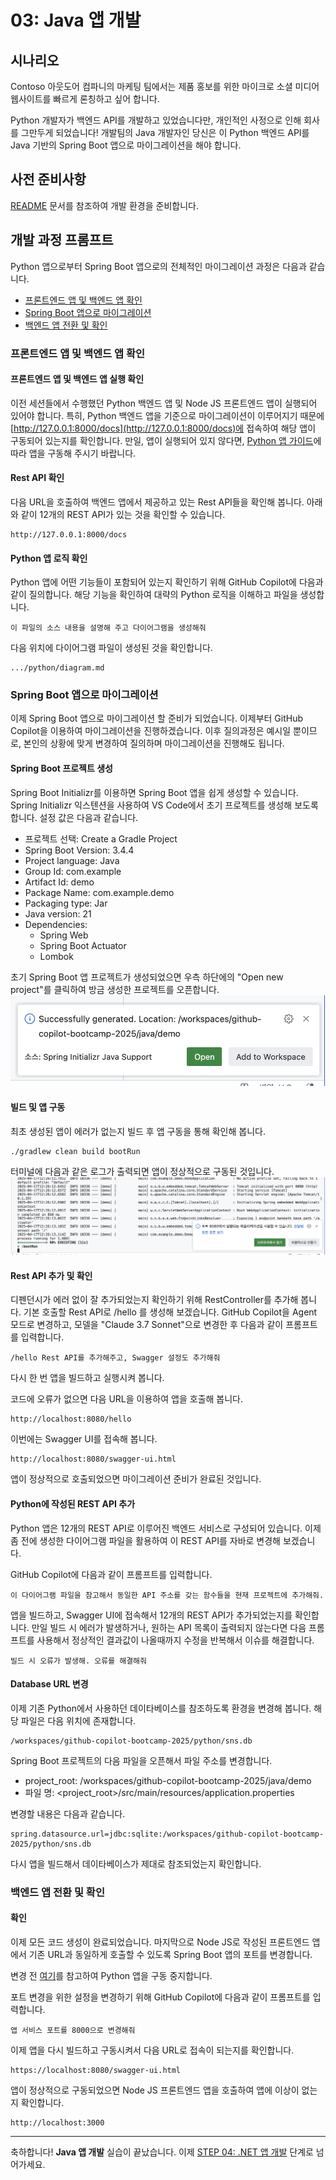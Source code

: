 # 03: Java 앱 개발

## 시나리오

Contoso 아웃도어 컴파니의 마케팅 팀에서는 제품 홍보를 위한 마이크로 소셜 미디어 웹사이트를 빠르게 론칭하고 싶어 합니다.

Python 개발자가 백엔드 API를 개발하고 있었습니다만, 개인적인 사정으로 인해 회사를 그만두게 되었습니다! 개발팀의 Java 개발자인 당신은 이 Python 백엔드 API를 Java 기반의 Spring Boot 앱으로 마이그레이션을 해야 합니다.

## 사전 준비사항

[README](../README.md) 문서를 참조하여 개발 환경을 준비합니다.

## 개발 과정 프롬프트
Python 앱으로부터 Spring Boot 앱으로의 전체적인 마이그레이션 과정은 다음과 같습니다.
* [프론트엔드 앱 및 백엔드 앱 확인](#프론트엔드-앱-및-백엔드-앱-확인)
* [Spring Boot 앱으로 마이그레이션](#spring-boot-앱으로-마이그레이션)
* [백엔드 앱 전환 및 확인](#백엔드-앱-전환-및-확인)

### 프론트엔드 앱 및 백엔드 앱 확인

#### 프론트엔드 앱 및 백엔드 앱 실행 확인
이전 세션들에서 수행했던 Python 백엔드 앱 및 Node JS 프론트엔드 앱이 실행되어 있어야 합니다. 특히, Python 백엔드 앱을 기준으로 마이그레이션이 이루어지기 때문에 [http://127.0.0.1:8000/docs](http://127.0.0.1:8000/docs)에 접속하여 해당 앱이 구동되어 있는지를 확인합니다.
만일, 앱이 실행되어 있지 않다면, [Python 앱 가이드](../01-python.md)에 따라 앱을 구동해 주시기 바랍니다.

#### Rest API 확인
다음 URL을 호출하여 백엔드 앱에서 제공하고 있는 Rest API들을 확인해 봅니다. 아래와 같이 12개의 REST API가 있는 것을 확인할 수 있습니다.
```
http://127.0.0.1:8000/docs
```

#### Python 앱 로직 확인
Python 앱에 어떤 기능들이 포함되어 있는지 확인하기 위해 GitHub Copilot에 다음과 같이 질의합니다. 해당 기능을 확인하여 대략의 Python 로직을 이해하고 파일을 생성합니다.
```
이 파일의 소스 내용을 설명해 주고 다이어그램을 생성해줘
```
다음 위치에 다이어그램 파일이 생성된 것을 확인합니다.
```
.../python/diagram.md
```

### Spring Boot 앱으로 마이그레이션
이제 Spring Boot 앱으로 마이그레이션 할 준비가 되었습니다. 이제부터 GitHub Copilot을 이용하여 마이그레이션을 진행하겠습니다. 이후 질의과정은 예시일 뿐이므로, 본인의 상황에 맞게 변경하여 질의하며 마이그레이션을 진행해도 됩니다.

#### Spring Boot 프로젝트 생성
Spring Boot Initializr를 이용하면 Spring Boot 앱을 쉽게 생성할 수 있습니다. Spring Initializr 익스텐션을 사용하여 VS Code에서 초기 프로젝트를 생성해 보도록 합니다. 설정 값은 다음과 같습니다.
* 프로젝트 선택: Create a Gradle Project
* Spring Boot Version: 3.4.4
* Project language: Java
* Group Id: com.example
* Artifact Id: demo
* Package Name: com.example.demo
* Packaging type: Jar
* Java version: 21
* Dependencies:
  * Spring Web
  * Spring Boot Actuator
  * Lombok

초기 Spring Boot 앱 프로젝트가 생성되었으면 우측 하단에의 "Open new project"를 클릭하여 방금 생성한 프로젝트를 오픈합니다.
![그림](images/java01.png)

#### 빌드 및 앱 구동
최초 생성된 앱이 에러가 없는지 빌드 후 앱 구동을 통해 확인해 봅니다.
```
./gradlew clean build bootRun
```

터미널에 다음과 같은 로그가 출력되면 앱이 정상적으로 구동된 것입니다.
![그림](images/java02.png)

#### Rest API 추가 및 확인
디펜던시가 에러 없이 잘 추가되었는지 확인하기 위해 RestController를 추가해 봅니다. 기본 호출할 Rest API로 /hello 를 생성해 보겠습니다. GitHub Copilot을 Agent 모드로 변경하고, 모델을 "Claude 3.7 Sonnet"으로 변경한 후 다음과 같이 프롬프트를 입력합니다.
```
/hello Rest API를 추가해주고, Swagger 설정도 추가해줘
```

다시 한 번 앱을 빌드하고 실행시켜 봅니다.

코드에 오류가 없으면 다음 URL을 이용하여 앱을 호출해 봅니다.
```
http://localhost:8080/hello
```
이번에는 Swagger UI를 접속해 봅니다.
```
http://localhost:8080/swagger-ui.html
```
앱이 정상적으로 호출되었으면 마이그레이션 준비가 완료된 것입니다.

#### Python에 작성된 REST API 추가
Python 앱은 12개의 REST API로 이루어진 백엔드 서비스로 구성되어 있습니다. 이제 좀 전에 생성한 다이어그램 파일을 활용하여 이 REST API를 자바로 변경해 보겠습니다.

GitHub Copilot에 다음과 같이 프롬프트를 입력합니다.
```
이 다이어그램 파일을 참고해서 동일한 API 주소를 갖는 함수들을 현재 프로젝트에 추가해줘.
```

앱을 빌드하고, Swagger UI에 접속해서 12개의 REST API가 추가되었는지를 확인합니다.
만일 빌드 시 에러가 발생하거나, 원하는 API 목록이 출력되지 않는다면 다음 프롬프트를 사용해서 정상적인 결과값이 나올때까지 수정을 반복해서 이슈를 해결합니다.
```
빌드 시 오류가 발생해. 오류를 해결해줘 
```

#### Database URL 변경
이제 기존 Python에서 사용하던 데이타베이스를 참조하도록 환경을 변경해 봅니다. 해당 파일은 다음 위치에 존재합니다.
```
/workspaces/github-copilot-bootcamp-2025/python/sns.db
```

Spring Boot 프로젝트의 다음 파일을 오픈해서 파일 주소를 변경합니다.
* project_root: /workspaces/github-copilot-bootcamp-2025/java/demo
* 파일 명: <project_root>/src/main/resources/application.properties

변경할 내용은 다음과 같습니다.
```
spring.datasource.url=jdbc:sqlite:/workspaces/github-copilot-bootcamp-2025/python/sns.db
```
다시 앱을 빌드해서 데이타베이스가 제대로 참조되었는지 확인합니다.

### 백엔드 앱 전환 및 확인

#### 확인
이제 모든 코드 생성이 완료되었습니다. 마지막으로 Node JS로 작성된 프론트엔드 앱에서 기존 URL과 동일하게 호출할 수 있도록 Spring Boot 앱의 포트를 변경합니다. 

변경 전 [여기](01-python.md#서비스-종료)를 참고하여 Python 앱을 구동 중지합니다. 


포트 변경을 위한 설정을 변경하기 위해 GitHub Copilot에 다음과 같이 프롬프트를 입력합니다.
```
앱 서비스 포트를 8000으로 변경해줘
```

이제 앱을 다시 빌드하고 구동시켜서 다음 URL로 접속이 되는지를 확인합니다.
```
https://localhost:8080/swagger-ui.html
```

앱이 정상적으로 구동되었으면 Node JS 프론트엔드 앱을 호출하여 앱에 이상이 없는지 확인합니다.
```
http://localhost:3000
```

---

축하합니다! **Java 앱 개발** 실습이 끝났습니다. 이제 [STEP 04: .NET 앱 개발](./04-dotnet.md) 단계로 넘어가세요.
